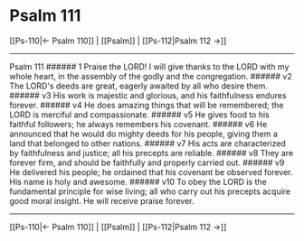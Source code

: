 # Psalm 111

[[Ps-110|← Psalm 110]] | [[Psalm]] | [[Ps-112|Psalm 112 →]]
***

Psalm 111 ###### 1 Praise the LORD! I will give thanks to the LORD with my whole heart, in the assembly of the godly and the congregation. ###### v2 The LORD's deeds are great, eagerly awaited by all who desire them. ###### v3 His work is majestic and glorious, and his faithfulness endures forever. ###### v4 He does amazing things that will be remembered; the LORD is merciful and compassionate. ###### v5 He gives food to his faithful followers; he always remembers his covenant. ###### v6 He announced that he would do mighty deeds for his people, giving them a land that belonged to other nations. ###### v7 His acts are characterized by faithfulness and justice; all his precepts are reliable. ###### v8 They are forever firm, and should be faithfully and properly carried out. ###### v9 He delivered his people; he ordained that his covenant be observed forever. His name is holy and awesome. ###### v10 To obey the LORD is the fundamental principle for wise living; all who carry out his precepts acquire good moral insight. He will receive praise forever.

***
[[Ps-110|← Psalm 110]] | [[Psalm]] | [[Ps-112|Psalm 112 →]]
